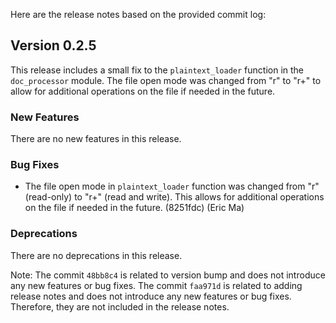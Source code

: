 Here are the release notes based on the provided commit log:

## Version 0.2.5

This release includes a small fix to the `plaintext_loader` function in the `doc_processor` module. The file open mode was changed from "r" to "r+" to allow for additional operations on the file if needed in the future.

### New Features

There are no new features in this release.

### Bug Fixes

- The file open mode in `plaintext_loader` function was changed from "r" (read-only) to "r+" (read and write). This allows for additional operations on the file if needed in the future. (8251fdc) (Eric Ma)

### Deprecations

There are no deprecations in this release.

Note: The commit `48bb8c4` is related to version bump and does not introduce any new features or bug fixes. The commit `faa971d` is related to adding release notes and does not introduce any new features or bug fixes. Therefore, they are not included in the release notes.

